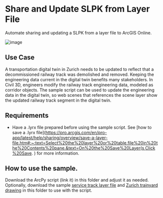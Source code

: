 # Share and Update SLPK from Layer File

Automate sharing and updating a SLPK from a layer file to ArcGIS Online.

![image](https://github.com/user-attachments/assets/cf92ca3d-3633-45c7-abc3-a8e71a1d2b7b)

## Use Case
A transportation digital twin in Zurich needs to be updated to reflect that a decommissioned railway track was demolished and removed. Keeping the engineering data current in the digital twin benefits many stakeholders. In Civil 3D, engineers modify the railway track engineering data, modeled as corridor objects. The sample script can be used to update the engineering data in the digital twin, so web scenes that references the scene layer show the updated railway track segment in the digital twin. 


## Requirements
- Have a .lyrx file prepared before using the sample script. See [how to save a .lyrx file](https://pro.arcgis.com/en/pro-app/latest/help/sharing/overview/save-a-layer-file.htm#:~:text=Select%20the%20layer%20or%20table,file%20in%20the%20Contents%20pane.&text=On%20the%20Save%20Layer(s,Click%20Save. ) for more information.

## How to use the sample.
Download the ArcPy script (link it) in this folder and adjust it as needed. Optionally, download the sample [service track layer file](Service_Track.lyrx) and [Zurich trainyard drawing](Zurich_Trainyard.dwg) in this folder to use with the script.
